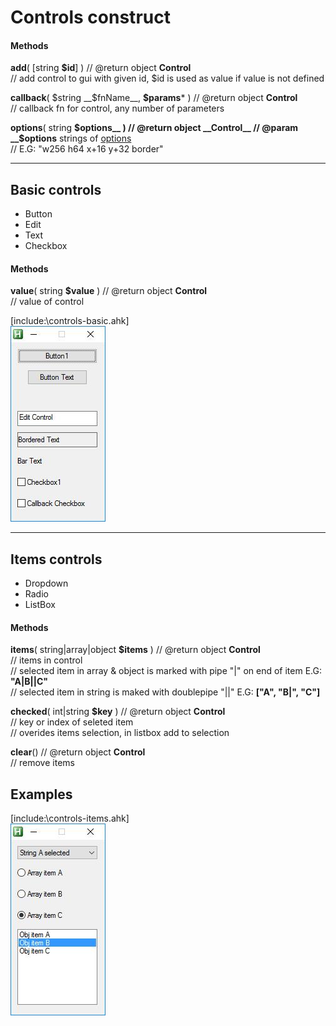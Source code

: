# Controls construct  

#### Methods  
__add__( [string __$id__] ) // @return object __Control__  
	// add control to gui with given id, $id is used as value if value is not defined  

__callback__( $string __$fnName__, __$params__* ) // @return object __Control__  
	// callback fn for control, any number of parameters  

__options__( string __$options__ ) // @return object __Control__  
	// @param __$options__ strings of [options](https://autohotkey.com/docs/commands/Gui.htm#Controls_Uncommon_Styles_and_Options)  
	// E.G: "w256 h64 x+16 y+32 border"  

------------------------------------------------------------------------------------------------------------------------------------  

## Basic controls  

* Button  
* Edit  
* Text  
* Checkbox  

#### Methods  

__value__( string __$value__ ) // @return object __Control__  
// value of control  

[include:\controls-basic.ahk]  
![alt text](https://github.com/vilbur/ahk-vilgui/blob/master/Documentation/controls/controls-main/controls-basic.jpeg?raw=true)  

------------------------------------------------------------------------------------------------------------------------------------  

## Items controls  

* Dropdown  
* Radio  
* ListBox  

#### Methods  

__items__( string|array|object __$items__ ) // @return object __Control__  
    // items in control  
    // selected item in array & object is marked with pipe "|" on end of item E.G: __"A|B||C"__  
    // selected item in string is maked with doublepipe "||"  E.G: __["A", "B|", "C"]__  

__checked__( int|string __$key__ ) // @return object __Control__  
    // key or index of seleted item  
    // overides items selection, in listbox add to selection  

__clear__() // @return object __Control__  
	// remove items  


## Examples  

[include:\controls-items.ahk]  
![alt text](https://github.com/vilbur/ahk-vilgui/blob/master/Documentation/controls/controls-main/controls-items.jpeg?raw=true)  


  